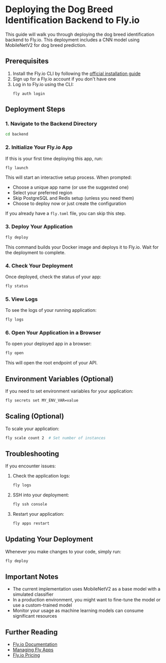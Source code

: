 # Deploying the Dog Breed Identification Backend to Fly.io

This guide will walk you through deploying the dog breed identification backend to Fly.io. This deployment includes a CNN model using MobileNetV2 for dog breed prediction.

## Prerequisites

1. Install the Fly.io CLI by following the [official installation guide](https://fly.io/docs/hands-on/install-flyctl/)
2. Sign up for a Fly.io account if you don't have one
3. Log in to Fly.io using the CLI:
   ```
   fly auth login
   ```

## Deployment Steps

### 1. Navigate to the Backend Directory

```bash
cd backend
```

### 2. Initialize Your Fly.io App

If this is your first time deploying this app, run:

```bash
fly launch
```

This will start an interactive setup process. When prompted:
- Choose a unique app name (or use the suggested one)
- Select your preferred region
- Skip PostgreSQL and Redis setup (unless you need them)
- Choose to deploy now or just create the configuration

If you already have a `fly.toml` file, you can skip this step.

### 3. Deploy Your Application

```bash
fly deploy
```

This command builds your Docker image and deploys it to Fly.io. Wait for the deployment to complete.

### 4. Check Your Deployment

Once deployed, check the status of your app:

```bash
fly status
```

### 5. View Logs

To see the logs of your running application:

```bash
fly logs
```

### 6. Open Your Application in a Browser

To open your deployed app in a browser:

```bash
fly open
```

This will open the root endpoint of your API.

## Environment Variables (Optional)

If you need to set environment variables for your application:

```bash
fly secrets set MY_ENV_VAR=value
```

## Scaling (Optional)

To scale your application:

```bash
fly scale count 2  # Set number of instances
```

## Troubleshooting

If you encounter issues:

1. Check the application logs:
   ```bash
   fly logs
   ```

2. SSH into your deployment:
   ```bash
   fly ssh console
   ```

3. Restart your application:
   ```bash
   fly apps restart
   ```

## Updating Your Deployment

Whenever you make changes to your code, simply run:

```bash
fly deploy
```

## Important Notes

- The current implementation uses MobileNetV2 as a base model with a simulated classifier
- In a production environment, you might want to fine-tune the model or use a custom-trained model
- Monitor your usage as machine learning models can consume significant resources

## Further Reading

- [Fly.io Documentation](https://fly.io/docs/)
- [Managing Fly Apps](https://fly.io/docs/apps/)
- [Fly.io Pricing](https://fly.io/docs/about/pricing/) 